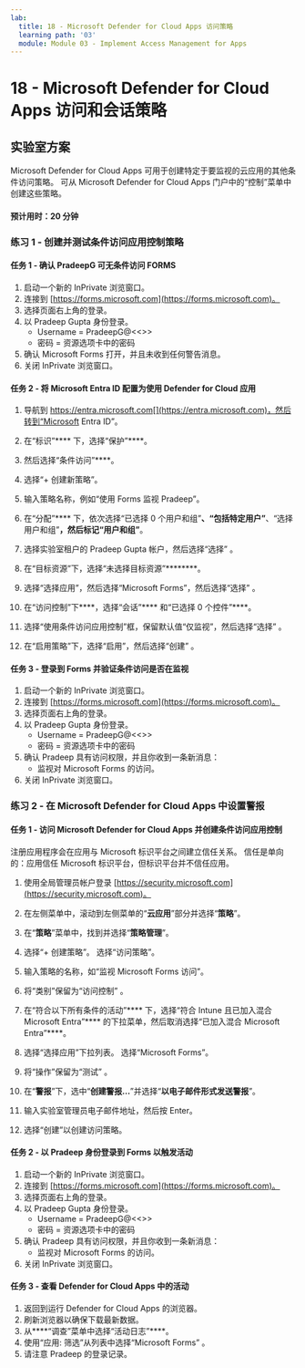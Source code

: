 ```yaml
---
lab:
  title: 18 - Microsoft Defender for Cloud Apps 访问策略
  learning path: '03'
  module: Module 03 - Implement Access Management for Apps
---
```


# 18 - Microsoft Defender for Cloud Apps 访问和会话策略

## 实验室方案

Microsoft Defender for Cloud Apps 可用于创建特定于要监视的云应用的其他条件访问策略。  可从 Microsoft Defender for Cloud Apps 门户中的“控制”菜单中创建这些策略。

#### 预计用时：20 分钟

### 练习 1 - 创建并测试条件访问应用控制策略

#### 任务 1 - 确认 PradeepG 可无条件访问 FORMS

1. 启动一个新的 InPrivate 浏览窗口。
2. 连接到 [https://forms.microsoft.com](https://forms.microsoft.com)。
3. 选择页面右上角的登录。
4. 以 Pradeep Gupta 身份登录。
   - Username = PradeepG@<<<your lab hoster provided domain>>>
   - 密码 = 资源选项卡中的密码
5. 确认 Microsoft Forms 打开，并且未收到任何警告消息。
6. 关闭 InPrivate 浏览窗口。

#### 任务 2 - 将 Microsoft Entra ID 配置为使用 Defender for Cloud 应用

1. 导航到 https://entra.microsoft.com[](https://entra.microsoft.com)，然后转到“Microsoft Entra ID”。

2. 在“标识”**** 下，选择“保护”****。

3. 然后选择“条件访问”****。

4. 选择“+ 创建新策略”。

5. 输入策略名称，例如“使用 Forms 监视 Pradeep”。

6. 在“分配”**** 下，依次选择“已选择 0 个用户和组”****、“包括特定用户”****、“选择用户和组”****，然后标记“用户和组”****。

7. 选择实验室租户的 Pradeep Gupta 帐户，然后选择“选择” 。

8. 在“目标资源”下，选择“未选择目标资源”********。

9. 选择“选择应用”，然后选择“Microsoft Forms”，然后选择“选择”  。 

10. 在“访问控制”下****，选择“会话”**** 和“已选择 0 个控件”****。

11. 选择“使用条件访问应用控制”框，保留默认值“仅监视”，然后选择“选择”  。

12. 在“启用策略”下，选择“启用”，然后选择“创建”  。

#### 任务 3 - 登录到 Forms 并验证条件访问是否在监视

1. 启动一个新的 InPrivate 浏览窗口。
2. 连接到 [https://forms.microsoft.com](https://forms.microsoft.com)。
3. 选择页面右上角的登录。
4. 以 Pradeep Gupta 身份登录。
   - Username = PradeepG@<<<your lab hoster provided domain>>>
   - 密码 = 资源选项卡中的密码
5. 确认 Pradeep 具有访问权限，并且你收到一条新消息：
   - 监视对 Microsoft Forms 的访问。
6. 关闭 InPrivate 浏览窗口。

### 练习 2 - 在 Microsoft Defender for Cloud Apps 中设置警报

#### 任务 1 - 访问 Microsoft Defender for Cloud Apps 并创建条件访问应用控制

注册应用程序会在应用与 Microsoft 标识平台之间建立信任关系。 信任是单向的：应用信任 Microsoft 标识平台，但标识平台并不信任应用。

1. 使用全局管理员帐户登录 [https://security.microsoft.com](https://security.microsoft.com)。

1. 在左侧菜单中，滚动到左侧菜单的“**云应用**”部分并选择“**策略**”。

1. 在“**策略**”菜单中，找到并选择“**策略管理**”。

1. 选择“+ 创建策略”。 选择“访问策略”。

1. 输入策略的名称，如“监视 Microsoft Forms 访问”。

1. 将“类别”保留为“访问控制” 。

1. 在“符合以下所有条件的活动”**** 下，选择“符合 Intune 且已加入混合 Microsoft Entra”**** 的下拉菜单，然后取消选择“已加入混合 Microsoft Entra”****。

1. 选择“选择应用”下拉列表。  选择“Microsoft Forms”。

1. 将“操作”保留为“测试” 。

1. 在“**警报**”下，选中“**创建警报...**”并选择“**以电子邮件形式发送警报**”。

1. 输入实验室管理员电子邮件地址，然后按 Enter。

1. 选择“创建”以创建访问策略。

#### 任务 2 - 以 Pradeep 身份登录到 Forms 以触发活动

1. 启动一个新的 InPrivate 浏览窗口。
2. 连接到 [https://forms.microsoft.com](https://forms.microsoft.com)。
3. 选择页面右上角的登录。
4. 以 Pradeep Gupta 身份登录。
   - Username = PradeepG@<<<your lab hoster provided domain>>>
   - 密码 = 资源选项卡中的密码
5. 确认 Pradeep 具有访问权限，并且你收到一条新消息：
   - 监视对 Microsoft Forms 的访问。
6. 关闭 InPrivate 浏览窗口。

#### 任务 3 - 查看 Defender for Cloud Apps 中的活动

1. 返回到运行 Defender for Cloud Apps 的浏览器。
2. 刷新浏览器以确保下载最新数据。
3. 从****“调查”菜单中选择“活动日志”****。
4. 使用“应用: 筛选”从列表中选择“Microsoft Forms” 。
5. 请注意 Pradeep 的登录记录。
